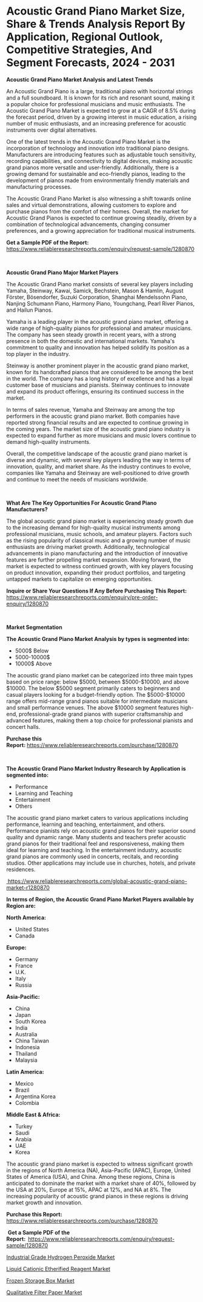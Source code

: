<p><h1>Acoustic Grand Piano Market Size, Share & Trends Analysis Report By Application, Regional Outlook, Competitive Strategies, And Segment Forecasts, 2024 - 2031</h1></p><p><strong>Acoustic Grand Piano Market Analysis and Latest Trends</strong></p>
<p><p>An Acoustic Grand Piano is a large, traditional piano with horizontal strings and a full soundboard. It is known for its rich and resonant sound, making it a popular choice for professional musicians and music enthusiasts. The Acoustic Grand Piano Market is expected to grow at a CAGR of 8.5% during the forecast period, driven by a growing interest in music education, a rising number of music enthusiasts, and an increasing preference for acoustic instruments over digital alternatives.</p><p>One of the latest trends in the Acoustic Grand Piano Market is the incorporation of technology and innovation into traditional piano designs. Manufacturers are introducing features such as adjustable touch sensitivity, recording capabilities, and connectivity to digital devices, making acoustic grand pianos more versatile and user-friendly. Additionally, there is a growing demand for sustainable and eco-friendly pianos, leading to the development of pianos made from environmentally friendly materials and manufacturing processes.</p><p>The Acoustic Grand Piano Market is also witnessing a shift towards online sales and virtual demonstrations, allowing customers to explore and purchase pianos from the comfort of their homes. Overall, the market for Acoustic Grand Pianos is expected to continue growing steadily, driven by a combination of technological advancements, changing consumer preferences, and a growing appreciation for traditional musical instruments.</p></p>
<p><strong>Get a Sample PDF of the Report:&nbsp;</strong> <a href="https://www.reliableresearchreports.com/enquiry/request-sample/1280870">https://www.reliableresearchreports.com/enquiry/request-sample/1280870</a></p>
<p>&nbsp;</p>
<p><strong>Acoustic Grand Piano Major Market Players</strong></p>
<p><p>The Acoustic Grand Piano market consists of several key players including Yamaha, Steinway, Kawai, Samick, Bechstein, Mason & Hamlin, August Förster, Bösendorfer, Suzuki Corporation, Shanghai Mendelssohn Piano, Nanjing Schumann Piano, Harmony Piano, Youngchang, Pearl River Pianos, and Hailun Pianos.</p><p>Yamaha is a leading player in the acoustic grand piano market, offering a wide range of high-quality pianos for professional and amateur musicians. The company has seen steady growth in recent years, with a strong presence in both the domestic and international markets. Yamaha's commitment to quality and innovation has helped solidify its position as a top player in the industry.</p><p>Steinway is another prominent player in the acoustic grand piano market, known for its handcrafted pianos that are considered to be among the best in the world. The company has a long history of excellence and has a loyal customer base of musicians and pianists. Steinway continues to innovate and expand its product offerings, ensuring its continued success in the market.</p><p>In terms of sales revenue, Yamaha and Steinway are among the top performers in the acoustic grand piano market. Both companies have reported strong financial results and are expected to continue growing in the coming years. The market size of the acoustic grand piano industry is expected to expand further as more musicians and music lovers continue to demand high-quality instruments.</p><p>Overall, the competitive landscape of the acoustic grand piano market is diverse and dynamic, with several key players leading the way in terms of innovation, quality, and market share. As the industry continues to evolve, companies like Yamaha and Steinway are well-positioned to drive growth and continue to meet the needs of musicians worldwide.</p></p>
<p>&nbsp;</p>
<p><strong>What Are The Key Opportunities For Acoustic Grand Piano Manufacturers?</strong></p>
<p><p>The global acoustic grand piano market is experiencing steady growth due to the increasing demand for high-quality musical instruments among professional musicians, music schools, and amateur players. Factors such as the rising popularity of classical music and a growing number of music enthusiasts are driving market growth. Additionally, technological advancements in piano manufacturing and the introduction of innovative features are further propelling market expansion. Moving forward, the market is expected to witness continued growth, with key players focusing on product innovation, expanding their product portfolios, and targeting untapped markets to capitalize on emerging opportunities.</p></p>
<p><strong>Inquire or Share Your Questions If Any Before Purchasing This Report:</strong> <a href="https://www.reliableresearchreports.com/enquiry/pre-order-enquiry/1280870">https://www.reliableresearchreports.com/enquiry/pre-order-enquiry/1280870</a></p>
<p>&nbsp;</p>
<p><strong>Market Segmentation</strong></p>
<p><strong>The Acoustic Grand Piano Market Analysis by types is segmented into:</strong></p>
<p><ul><li>5000$ Below</li><li>5000-10000$</li><li>10000$ Above</li></ul></p>
<p><p>The acoustic grand piano market can be categorized into three main types based on price range: below $5000, between $5000-$10000, and above $10000. The below $5000 segment primarily caters to beginners and casual players looking for a budget-friendly option. The $5000-$10000 range offers mid-range grand pianos suitable for intermediate musicians and small performance venues. The above $10000 segment features high-end, professional-grade grand pianos with superior craftsmanship and advanced features, making them a top choice for professional pianists and concert halls.</p></p>
<p><strong>Purchase this Report:&nbsp;</strong><a href="https://www.reliableresearchreports.com/purchase/1280870">https://www.reliableresearchreports.com/purchase/1280870</a></p>
<p>&nbsp;</p>
<p><strong>The Acoustic Grand Piano Market Industry Research by Application is segmented into:</strong></p>
<p><ul><li>Performance</li><li>Learning and Teaching</li><li>Entertainment</li><li>Others</li></ul></p>
<p><p>The acoustic grand piano market caters to various applications including performance, learning and teaching, entertainment, and others. Performance pianists rely on acoustic grand pianos for their superior sound quality and dynamic range. Many students and teachers prefer acoustic grand pianos for their traditional feel and responsiveness, making them ideal for learning and teaching. In the entertainment industry, acoustic grand pianos are commonly used in concerts, recitals, and recording studios. Other applications may include use in churches, hotels, and private residences.</p></p>
<p><a href="https://www.reliableresearchreports.com/global-acoustic-grand-piano-market-r1280870">&nbsp;https://www.reliableresearchreports.com/global-acoustic-grand-piano-market-r1280870</a></p>
<p><strong>In terms of Region, the Acoustic Grand Piano Market Players available by Region are:</strong></p>
<p>
    <p> <strong> North America: </strong>
        <ul>
            <li>United States</li>
            <li>Canada</li>
        </ul>
        </p> 
    <p> <strong> Europe: </strong>
        <ul>
            <li>Germany</li>
            <li>France</li>
            <li>U.K.</li>
            <li>Italy</li>
            <li>Russia</li>
        </ul>
        </p> 
    <p> <strong> Asia-Pacific: </strong>
        <ul>
            <li>China</li>
            <li>Japan</li>
            <li>South Korea</li>
            <li>India</li>
            <li>Australia</li>
            <li>China Taiwan</li>
            <li>Indonesia</li>
            <li>Thailand</li>
            <li>Malaysia</li>
        </ul>
        </p> 
    <p> <strong> Latin America: </strong>
        <ul>
            <li>Mexico</li>
            <li>Brazil</li>
            <li>Argentina Korea</li>
            <li>Colombia</li>
        </ul>
        </p> 
    <p> <strong> Middle East & Africa: </strong>
        <ul>
            <li>Turkey</li>
            <li>Saudi</li>
            <li>Arabia</li>
            <li>UAE</li>
            <li>Korea</li>
        </ul>
    </p>
    </p>
<p><p>The acoustic grand piano market is expected to witness significant growth in the regions of North America (NA), Asia-Pacific (APAC), Europe, United States of America (USA), and China. Among these regions, China is anticipated to dominate the market with a market share of 40%, followed by the USA at 20%, Europe at 15%, APAC at 12%, and NA at 8%. The increasing popularity of acoustic grand pianos in these regions is driving market growth and innovation.</p></p>
<p><strong>Purchase this Report: </strong><a href="https://www.reliableresearchreports.com/purchase/1280870">https://www.reliableresearchreports.com/purchase/1280870</a></p>
<p>&nbsp;<strong>Get a Sample PDF of the Report:&nbsp;&nbsp;</strong><a href="https://www.reliableresearchreports.com/enquiry/request-sample/1280870">https://www.reliableresearchreports.com/enquiry/request-sample/1280870</a></p>
<p><strong></strong></p>
<p><p><a href="https://github.com/YashRP12/Market-Research-Report-List-5/blob/main/industrial-grade-hydrogen-peroxide-market.md">Industrial Grade Hydrogen Peroxide Market</a></p><p><a href="https://github.com/khayangel/Market-Research-Report-List-4/blob/main/liquid-cationic-etherified-reagent-market.md">Liquid Cationic Etherified Reagent Market</a></p><p><a href="https://www.linkedin.com/pulse/frozen-storage-box-market-global-regional-analysis-dkyic">Frozen Storage Box Market</a></p><p><a href="https://www.linkedin.com/pulse/qualitative-filter-paper-market-global-regional-analysis-focus-spihc">Qualitative Filter Paper Market</a></p></p>